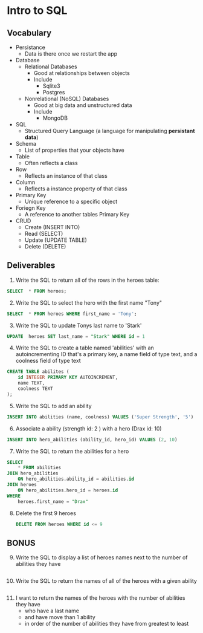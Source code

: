 # Intro to SQL

## Vocabulary

- Persistance
  - Data is there once we restart the app
- Database
  - Relational Databases
    - Good at relationships between objects
    - Include
      - Sqlite3
      - Postgres
  - Nonrelational (NoSQL) Databases
    - Good at big data and unstructured data
    - Include
      - MongoDB
- SQL
  - Structured Query Language (a language for manipulating **persistant data**)
- Schema
  - List of properties that your objects have
- Table
  - Often reflects a class
- Row
  - Reflects an instance of that class
- Column
  - Reflects a instance property of that class
- Primary Key
  - Unique reference to a specific object
- Foriegn Key
  - A reference to another tables Primary Key
- CRUD
  - Create (INSERT INTO)
  - Read (SELECT)
  - Update (UPDATE TABLE)
  - Delete (DELETE)

## Deliverables

1. Write the SQL to return all of the rows in the heroes table:

```SQL
SELECT  * FROM heroes;
```

2. Write the SQL to select the hero with the first name "Tony"

```SQL
SELECT  * FROM heroes WHERE first_name = 'Tony';
```

3. Write the SQL to update Tonys last name to 'Stark'

```SQL
UPDATE  heroes SET last_name = "Stark" WHERE id = 1
```

4. Write the SQL to create a table named 'abilities' with an autoincrementing ID that's a primary key, a name field of type text, and a coolness field of type text

```sql
CREATE TABLE abilites (
	id INTEGER PRIMARY KEY AUTOINCREMENT,
	name TEXT,
	coolness TEXT
);
```

5. Write the SQL to add an ability

```sql
INSERT INTO abilities (name, coolness) VALUES ('Super Strength', '5')

```

6. Associate a ability (strength id: 2 ) with a hero (Drax id: 10)

```sql
INSERT INTO hero_abilities (ability_id, hero_id) VALUES (2, 10)
```

7. Write the SQL to return the abilities for a hero
```sql
SELECT 
	* FROM abilities 
JOIN hero_abilities	
	ON hero_abilities.ability_id = abilities.id
JOIN heroes
	ON hero_abilities.hero_id = heroes.id
WHERE 
	heroes.first_name = "Drax"
```

8. Delete the first 9 heroes 

   ```sql
   DELETE FROM heroes WHERE id <= 9
   ```


## BONUS 

9. Write the SQL to display a list of heroes names next to the number of abilities they have
```sql

```

10. Write the SQL to return the names of all of the heroes with a given ability

```sql

```

11. I want to return the names of the heroes with the number of abilities they have
    * who have a last name
    * and have move than 1 ability
    * in order of the number of abilities they have from greatest to least

```sql

```